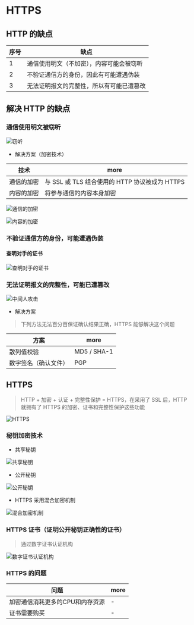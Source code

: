 # HTTPS

## HTTP 的缺点

序号 | 缺点
-- | --------------------
1  | 通信使用明文（不加密），内容可能会被窃听
2  | 不验证通信方的身份，因此有可能遭遇伪装
3  | 无法证明报文的完整性，所以有可能已遭篡改

## 解决 HTTP 的缺点

### 通信使用明文被窃听

![窃听](../../imgs/窃听.png)

- 解决方案（加密技术）

| 技术       | more                                           |
| ---------- | ---------------------------------------------- |
| 通信的加密 | 与 SSL 或 TLS 组合使用的 HTTP 协议被成为 HTTPS |
| 内容的加密 | 将参与通信的内容本身加密                       |

![通信的加密](../../imgs/通信的加密.png)

![内容的加密](../../imgs/内容的加密.png)

### 不验证通信方的身份，可能遭遇伪装

#### 查明对手的证书

![查明对手的证书](../../imgs/查明对手的证书.png)

### 无法证明报文的完整性，可能已遭篡改

![中间人攻击](../../imgs/中间人攻击.png)

- 解决方案

> 下列方法无法百分百保证确认结果正确，HTTPS 能够解决这个问题

| 方案                 | more        |
| -------------------- | ----------- |
| 散列值校验           | MD5 / SHA-1 |
| 数字签名（确认文件） | PGP         |

## HTTPS

> HTTP + 加密 + 认证 + 完整性保护 = HTTPS，在采用了 SSL 后，HTTP 就拥有了 HTTPS 的加密、证书和完整性保护这些功能

![HTTPS](../../imgs/HTTPS.png)

### 秘钥加密技术

- 共享秘钥

![共享秘钥](../../imgs/共享秘钥.png)

- 公开秘钥

![公开秘钥](../../imgs/公开秘钥.png)

- HTTPS 采用混合加密机制

![混合加密机制](../../imgs/混合加密机制.png)

### HTTPS 证书（证明公开秘钥正确性的证书）

> 通过数字证书认证机构

![数字证书认证机构](../../imgs/数字证书认证机构.png)

### HTTPS 的问题

| 问题                            | more |
| ------------------------------- | ---- |
| 加密通信消耗更多的CPU和内存资源 | -    |
| 证书需要购买                    | -    |

